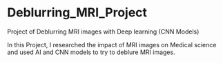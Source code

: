 # Deblurring_MRI_Project
Project of Deblurring MRI images with Deep learning (CNN Models)

In this Project, I researched the impact of MRI images on Medical science and used AI and CNN models to try to deblure MRI images.
